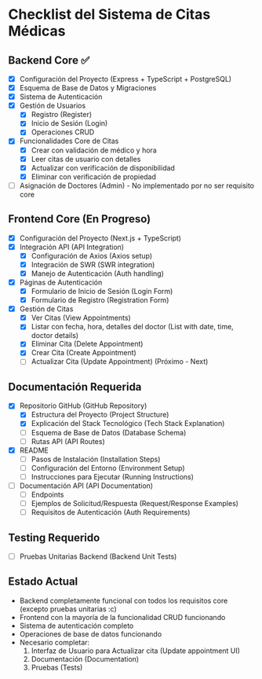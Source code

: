 # Checklist del Sistema de Citas Médicas

## Backend Core ✅
- [x] Configuración del Proyecto (Express + TypeScript + PostgreSQL)
- [x] Esquema de Base de Datos y Migraciones
- [x] Sistema de Autenticación
- [x] Gestión de Usuarios
  - [x] Registro (Register)
  - [x] Inicio de Sesión (Login)
  - [x] Operaciones CRUD
- [x] Funcionalidades Core de Citas
  - [x] Crear con validación de médico y hora
  - [x] Leer citas de usuario con detalles
  - [x] Actualizar con verificación de disponibilidad
  - [x] Eliminar con verificación de propiedad
- [ ] Asignación de Doctores (Admin) - No implementado por no ser requisito core

## Frontend Core (En Progreso)
- [x] Configuración del Proyecto (Next.js + TypeScript)
- [x] Integración API (API Integration)
  - [x] Configuración de Axios (Axios setup)
  - [x] Integración de SWR (SWR integration)
  - [x] Manejo de Autenticación (Auth handling)
- [x] Páginas de Autenticación
  - [x] Formulario de Inicio de Sesión (Login Form)
  - [x] Formulario de Registro (Registration Form)
- [x] Gestión de Citas
  - [x] Ver Citas (View Appointments)
  - [x] Listar con fecha, hora, detalles del doctor (List with date, time, doctor details)
  - [x] Eliminar Cita (Delete Appointment)
  - [x] Crear Cita (Create Appointment)
  - [ ] Actualizar Cita (Update Appointment) (Próximo - Next)

## Documentación Requerida
- [x] Repositorio GitHub (GitHub Repository)
  - [x] Estructura del Proyecto (Project Structure)
  - [x] Explicación del Stack Tecnológico (Tech Stack Explanation)
  - [ ] Esquema de Base de Datos (Database Schema)
  - [ ] Rutas API (API Routes)
- [x] README
  - [ ] Pasos de Instalación (Installation Steps)
  - [ ] Configuración del Entorno (Environment Setup)
  - [ ] Instrucciones para Ejecutar (Running Instructions)
- [ ] Documentación API (API Documentation)
  - [ ] Endpoints
  - [ ] Ejemplos de Solicitud/Respuesta (Request/Response Examples)
  - [ ] Requisitos de Autenticación (Auth Requirements)

## Testing Requerido
- [ ] Pruebas Unitarias Backend (Backend Unit Tests)

## Estado Actual
- Backend completamente funcional con todos los requisitos core (excepto pruebas unitarias :c)
- Frontend con la mayoría de la funcionalidad CRUD funcionando
- Sistema de autenticación completo
- Operaciones de base de datos funcionando
- Necesario completar:
  1. Interfaz de Usuario para Actualizar cita (Update appointment UI)
  2. Documentación (Documentation)
  3. Pruebas (Tests)
